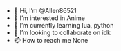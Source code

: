 - 👋 Hi, I’m @Allen86521
- 👀 I’m interested in Anime
- 🌱 I’m currently learning lua, python
- 💞️ I’m looking to collaborate on idk
- 📫 How to reach me None

